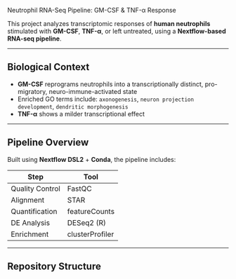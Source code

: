 Neutrophil RNA-Seq Pipeline: GM-CSF & TNF-α Response

This project analyzes transcriptomic responses of **human neutrophils** stimulated with **GM-CSF**, **TNF-α**, or left untreated, using a **Nextflow-based RNA-seq pipeline**.

---

## Biological Context

- **GM-CSF** reprograms neutrophils into a transcriptionally distinct, pro-migratory, neuro-immune-activated state
- Enriched GO terms include: `axonogenesis`, `neuron projection development`, `dendritic morphogenesis`
- **TNF-α** shows a milder transcriptional effect

---

## Pipeline Overview

Built using **Nextflow DSL2** + **Conda**, the pipeline includes:

| Step            | Tool            |
|-----------------|-----------------|
| Quality Control | FastQC          |
| Alignment       | STAR            |
| Quantification  | featureCounts   |
| DE Analysis     | DESeq2 (R)      |
| Enrichment      | clusterProfiler |

---

## Repository Structure

